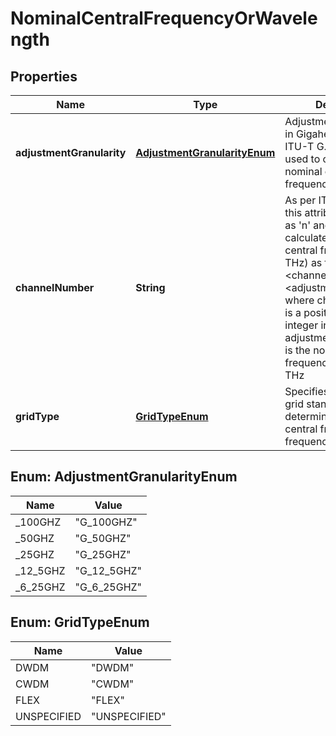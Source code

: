 
# NominalCentralFrequencyOrWavelength

## Properties
Name | Type | Description | Notes
------------ | ------------- | ------------- | -------------
**adjustmentGranularity** | [**AdjustmentGranularityEnum**](#AdjustmentGranularityEnum) | Adjustment granularity in Gigahertz. As per ITU-T G.694.1, it is used to calculate nominal central frequency (in THz) |  [optional]
**channelNumber** | **String** | As per ITU-T G.694.1, this attribute is denoted as &#39;n&#39; and is used to calculate the nominal central frequency (in THz) as follows: 193.1 + &lt;channelNumber&gt; × &lt;adjustmentGranularity&gt; where channelNumber is a positive or negative integer including 0 and adjustment_granularity is the nominal central frequency granularity in THz |  [optional]
**gridType** | [**GridTypeEnum**](#GridTypeEnum) | Specifies the frequency grid standard used to determine the nominal central frequency and frequency slot width |  [optional]


<a name="AdjustmentGranularityEnum"></a>
## Enum: AdjustmentGranularityEnum
Name | Value
---- | -----
_100GHZ | &quot;G_100GHZ&quot;
_50GHZ | &quot;G_50GHZ&quot;
_25GHZ | &quot;G_25GHZ&quot;
_12_5GHZ | &quot;G_12_5GHZ&quot;
_6_25GHZ | &quot;G_6_25GHZ&quot;


<a name="GridTypeEnum"></a>
## Enum: GridTypeEnum
Name | Value
---- | -----
DWDM | &quot;DWDM&quot;
CWDM | &quot;CWDM&quot;
FLEX | &quot;FLEX&quot;
UNSPECIFIED | &quot;UNSPECIFIED&quot;



